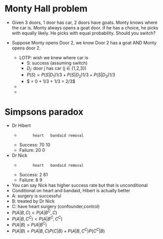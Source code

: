 # Monty Hall problem
- Given 3 doors, 1 door has car, 2 doors have goats. Monty knows where the car is. Monty always opens a goat door. if he has a choice, he picks with equally likely. He picks with equal probability. Should you switch?

- Suppose Monty opens Door 2, we know Door 2 has a goat AND Monty opens door 2.
    - LOTP: wish we knew where car is
        - S: success (assuming switch)
        - $D_j$: door j has car (j $\in$ {1,2,3})
        - $P(S) = P(S|D_1) 1/3 + P(S|D_2) 1/3 + P(S|D_3) 1/3$
        - $ = 0 + 1/3 + 1/3 = 2/3$
    - 
    - 

# Simpsons paradox
- Dr Hibert
    -           heart   bandaid removal
    - Success:   70         10
    - Failure:   20          0
- Dr Nick
    -           heart   bandaid removal
    - Success:   2           81
    - Failure:   8            9
- You can say Nick has higher success rate but that is unconditional
- Conditional on heart and bandaid, Hibert is actually better
- A: surgery is successful
- B: treated by Dr Nick
- C: have heart surgery (confounder,control)
- $P(A|B,C) < P(A|B^C,C)$
- $P(A|B,C^C) < P(A|B^C,C^C)$
- $P(A|B) > P(A|B^C)$ 
- $P(A|B) = P(A|B,C)P(C|B) + P(A|B,C^C)P(C^C|B)$